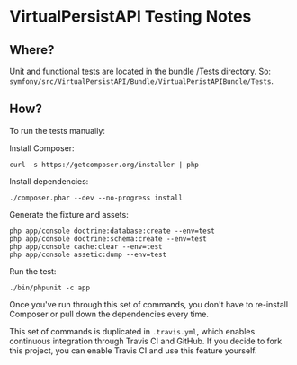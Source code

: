VirtualPersistAPI Testing Notes
===

Where?
---

Unit and functional tests are located in the bundle /Tests directory. So: `symfony/src/VirtualPersistAPI/Bundle/VirtualPeristAPIBundle/Tests`.


How?
---

To run the tests manually:

Install Composer:

	curl -s https://getcomposer.org/installer | php

Install dependencies:

	./composer.phar --dev --no-progress install

Generate the fixture and assets:

	php app/console doctrine:database:create --env=test
	php app/console doctrine:schema:create --env=test
	php app/console cache:clear --env=test
	php app/console assetic:dump --env=test

Run the test:

	./bin/phpunit -c app

Once you've run through this set of commands, you don't have to re-install Composer or pull down the dependencies every time.

This set of commands is duplicated in `.travis.yml`, which enables continuous integration through Travis CI and GitHub. If you decide to fork this project, you can enable Travis CI and use this feature yourself.
